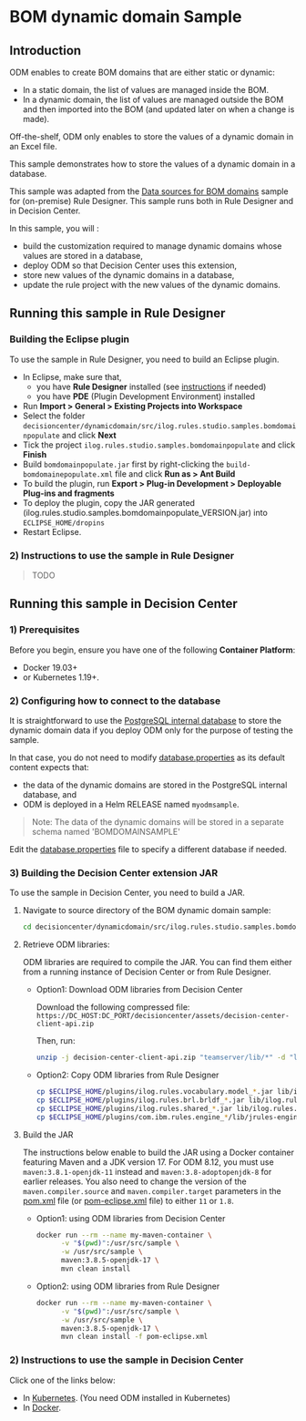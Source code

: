 # BOM dynamic domain Sample

## Introduction

ODM enables to create BOM domains that are either static or dynamic: 
- In a static domain, the list of values are managed inside the BOM.
- In a dynamic domain, the list of values are managed outside the BOM and then imported into the BOM (and updated later on when a change is made).

Off-the-shelf, ODM only enables to store the values of a dynamic domain in an Excel file.

This sample demonstrates how to store the values of a dynamic domain in a database.

This sample was adapted from the [Data sources for BOM domains](https://www.ibm.com/docs/en/odm/9.0.0?topic=extensions-data-sources-bom-domains) sample for (on-premise) Rule Designer.
This sample runs both in Rule Designer and in Decision Center.

In this sample, you will :
- build the customization required to manage dynamic domains whose values are stored in a database,
- deploy ODM so that Decision Center uses this extension,
- store new values of the dynamic domains in a database,
- update the rule project with the new values of the dynamic domains.

## Running this sample in Rule Designer

### Building the Eclipse plugin

To use the sample in Rule Designer, you need to build an Eclipse plugin.
- In Eclipse, make sure that,
    - you have **Rule Designer** installed (see [instructions](https://github.com/DecisionsDev/ruledesigner) if needed)
    - you have **PDE** (Plugin Development Environment) installed
- Run **Import > General > Existing Projects into Workspace**
- Select the folder `decisioncenter/dynamicdomain/src/ilog.rules.studio.samples.bomdomainpopulate` and click **Next**
- Tick the project `ilog.rules.studio.samples.bomdomainpopulate` and click **Finish**
- Build `bomdomainpopulate.jar` first by right-clicking the `build-bomdomainepopulate.xml` file and click **Run as > Ant Build**
- To build the plugin, run **Export > Plug-in Development > Deployable Plug-ins and fragments**
- To deploy the plugin, copy the JAR generated (ilog.rules.studio.samples.bomdomainpopulate_VERSION.jar) into `ECLIPSE_HOME/dropins`
- Restart Eclipse.

### 2) Instructions to use the sample in Rule Designer

>TODO

## Running this sample in Decision Center

### 1) Prerequisites

Before you begin, ensure you have one of the following **Container Platform**: 

- Docker 19.03+
- or Kubernetes 1.19+.

### 2) Configuring how to connect to the database

It is straightforward to use the [PostgreSQL internal database](https://www.ibm.com/docs/en/SSQP76_9.0.0/com.ibm.odm.kube/topics/con_internal_db.html) to store the dynamic domain data if you deploy ODM only for the purpose of testing the sample.

In that case, you do not need to modify [database.properties](src/ilog.rules.studio.samples.bomdomainpopulate/src/main/resources/database.properties) as its default content expects that:
- the data of the dynamic domains are stored in the PostgreSQL internal database, and
- ODM is deployed in a Helm RELEASE named `myodmsample`.

> Note: The data of the dynamic domains will be stored in a separate schema named 'BOMDOMAINSAMPLE'

Edit the [database.properties](src/ilog.rules.studio.samples.bomdomainpopulate/src/main/resources/database.properties) file to specify a different database if needed.

### 3) Building the Decision Center extension JAR

To use the sample in Decision Center, you need to build a JAR. 

   1. Navigate to source directory of the BOM dynamic domain sample:

      ```bash
      cd decisioncenter/dynamicdomain/src/ilog.rules.studio.samples.bomdomainpopulate
      ```

   1. Retrieve ODM libraries:

      ODM libraries are required to compile the JAR. You can find them either from a running instance of Decision Center or from Rule Designer.

       * Option1: Download ODM libraries from Decision Center

          Download the following compressed file: `https://DC_HOST:DC_PORT/decisioncenter/assets/decision-center-client-api.zip`

          Then, run:
          ```bash
          unzip -j decision-center-client-api.zip "teamserver/lib/*" -d "lib"
          ```

       * Option2: Copy ODM libraries from Rule Designer

         ```bash
         cp $ECLIPSE_HOME/plugins/ilog.rules.vocabulary.model_*.jar lib/ilog.rules.vocabulary.model.jar
         cp $ECLIPSE_HOME/plugins/ilog.rules.brl.brldf_*.jar lib/ilog.rules.brl.brldf.jar
         cp $ECLIPSE_HOME/plugins/ilog.rules.shared_*.jar lib/ilog.rules.shared.jar
         cp $ECLIPSE_HOME/plugins/com.ibm.rules.engine_*/lib/jrules-engine.jar lib/
         ```

   1. Build the JAR

      The instructions below enable to build the JAR using a Docker container featuring Maven and a JDK version 17. For ODM 8.12, you must use `maven:3.8.1-openjdk-11` instead and `maven:3.8-adoptopenjdk-8` for earlier releases. You also need to change the version of the `maven.compiler.source` and `maven.compiler.target` parameters in the [pom.xml](src/ilog.rules.studio.samples.bomdomainpopulate/pom.xml) file (or [pom-eclipse.xml](src/ilog.rules.studio.samples.bomdomainpopulate/pom-eclipse.xml) file) to either `11` or `1.8`.      

       * Option1: using ODM libraries from Decision Center

         ```bash
         docker run --rm --name my-maven-container \
               -v "$(pwd)":/usr/src/sample \
               -w /usr/src/sample \
               maven:3.8.5-openjdk-17 \
               mvn clean install
         ```

       * Option2: using ODM libraries from Rule Designer

         ```bash
         docker run --rm --name my-maven-container \
               -v "$(pwd)":/usr/src/sample \
               -w /usr/src/sample \
               maven:3.8.5-openjdk-17 \
               mvn clean install -f pom-eclipse.xml
         ```

### 2) Instructions to use the sample in Decision Center

Click one of the links below:
   * In [Kubernetes](README-KUBERNETES.md). (You need ODM installed in Kubernetes)
   * In [Docker](README-DOCKER.md). 
